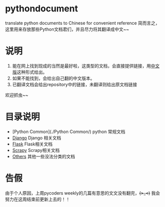 # pythondocument
translate python documents to Chinese for convenient reference
简而言之，这里用来存放那些Python文档君们，并且尽力将其翻译成中文~~

# 说明
1. 能在网上找到现成的当然是最好啦，这类型的文档，会直接提供链接，用[中文版](#)这种形式给出。
2. 如果不能找到，会给出自己翻的中文版本。
3. 已翻译文档会给出repository中的链接，未翻译则给出原文档链接

欢迎抓虫~~

# 目录说明
- [Python Common](./Python Common/) python 常规文档
- [Django](./Django) Django 相关文档
- [Flask](./Flask) Flask相关文档
- [Scrapy](./Scrapy) Scrapy相关文档
- [Others](./Others) 其他一些没法分类的文档

# 告假
由于个人原因，上周pycoders weekly的几篇有意思的文文没有翻完，~~~~(>_<)~~~~ 我会努力在这周结束前更新上去的！！
